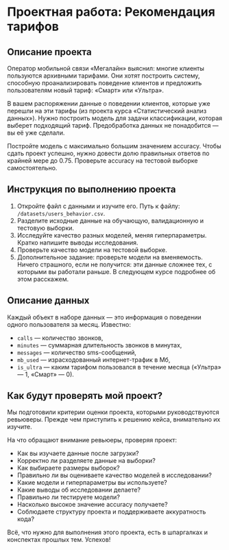 # Проектная работа: Рекомендация тарифов

## Описание проекта

Оператор мобильной связи «Мегалайн» выяснил: многие клиенты пользуются архивными тарифами. Они хотят построить систему, способную проанализировать поведение клиентов и предложить пользователям новый тариф: «Смарт» или «Ультра».

В вашем распоряжении данные о поведении клиентов, которые уже перешли на эти тарифы (из проекта курса «Статистический анализ данных»). Нужно построить модель для задачи классификации, которая выберет подходящий тариф. Предобработка данных не понадобится — вы её уже сделали.

Постройте модель с максимально большим значением accuracy. Чтобы сдать проект успешно, нужно довести долю правильных ответов по крайней мере до 0.75. Проверьте accuracy на тестовой выборке самостоятельно.

## Инструкция по выполнению проекта
1. Откройте файл с данными и изучите его. Путь к файлу: `/datasets/users_behavior.csv`.
2. Разделите исходные данные на обучающую, валидационную и тестовую выборки.
3. Исследуйте качество разных моделей, меняя гиперпараметры. Кратко напишите выводы исследования.
4. Проверьте качество модели на тестовой выборке.
5. Дополнительное задание: проверьте модели на вменяемость. Ничего страшного, если не получится: эти данные сложнее тех, с которыми вы работали раньше. В следующем курсе подробнее об этом расскажем.

## Описание данных

Каждый объект в наборе данных — это информация о поведении одного пользователя за месяц. Известно:

- `сalls` — количество звонков,
- `minutes` — суммарная длительность звонков в минутах,
- `messages` — количество sms-сообщений,
- `mb_used` — израсходованный интернет-трафик в Мб,
- `is_ultra` — каким тарифом пользовался в течение месяца («Ультра» — 1, «Смарт» — 0).

## Как будут проверять мой проект?

Мы подготовили критерии оценки проекта, которыми руководствуются ревьюверы. Прежде чем приступить к решению кейса, внимательно их изучите. 

На что обращают внимание ревьюеры, проверяя проект:

- Как вы изучаете данные после загрузки?
- Корректно ли разделяете данные на выборки?
- Как выбираете размеры выборок?
- Правильно ли вы оцениваете качество моделей в исследовании?
- Какие модели и гиперпараметры вы используете?
- Какие выводы об исследовании делаете?
- Правильно ли тестируете модели?
- Насколько высокое значение accuracy получаете?
- Соблюдаете структуру проекта и поддерживаете аккуратность кода?

Всё, что нужно для выполнения этого проекта, есть в шпаргалках и конспектах прошлых тем.
Успехов!